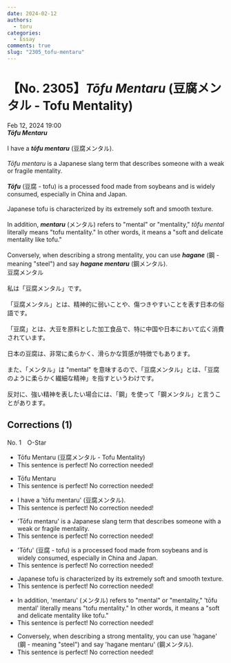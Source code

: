 ```yaml
---
date: 2024-02-12
authors:
  - toru
categories:
  - Essay
comments: true
slug: "2305_tofu-mentaru"
---
```


# 【No. 2305】<strong><em>Tōfu Mentaru</em></strong> (豆腐メンタル - Tofu Mentality)
<div class="date">Feb 12, 2024 19:00</div>
<div id="post"><div id="body_show_ori">
<strong><em>Tōfu Mentaru</em></strong><br/><br/>I have a <strong><em>tōfu mentaru</em></strong> (豆腐メンタル).<br/><br/><em>Tōfu mentaru</em> is a Japanese slang term that describes someone with a weak or fragile mentality.<br/><br/><strong><em>Tōfu</em></strong> (豆腐 - tofu) is a processed food made from soybeans and is widely consumed, especially in China and Japan.<br/><br/>Japanese tofu is characterized by its extremely soft and smooth texture.<br/><br/>In addition, <strong><em>mentaru</em></strong> (メンタル) refers to "mental" or "mentality," <em>tōfu mental</em> literally means "tofu mentality." In other words, it means a "soft and delicate mentality like tofu."<br/><br/>Conversely, when describing a strong mentality, you can use <strong><em>hagane</em></strong> (鋼 - meaning "steel") and say <strong><em>hagane mentaru</em></strong> (鋼メンタル).
</div></div>

<!-- more -->

<div id="post_ja"><div id="body_show_mo">
豆腐メンタル<br/><br/>私は「豆腐メンタル」です。<br/><br/>「豆腐メンタル」とは、精神的に弱いことや、傷つきやすいことを表す日本の俗語です。<br/><br/>「豆腐」とは、大豆を原料とした加工食品で、特に中国や日本において広く消費されています。<br/><br/>日本の豆腐は、非常に柔らかく、滑らかな質感が特徴でもあります。<br/><br/>また、「メンタル」は "mental" を意味するので、「豆腐メンタル」とは、「豆腐のように柔らかく繊細な精神」を指すというわけです。<br/><br/>反対に、強い精神を表したい場合には、「鋼」を使って「鋼メンタル」と言うことがあります。
</div></div>

## Corrections (1)
<div id="block"><div class="first_name"> No. 1　<span class="just_name">O-Star</span></div><div id="block2">
<ul class="correction_field">
<li class="incorrect">Tōfu Mentaru (豆腐メンタル - Tofu Mentality)</li>
<li class="corrected perfect">This sentence is perfect! No correction needed!</li>
</ul>
<ul class="correction_field">
<li class="incorrect">Tōfu Mentaru</li>
<li class="corrected perfect">This sentence is perfect! No correction needed!</li>
</ul>
<ul class="correction_field">
<li class="incorrect">I have a 'tōfu mentaru' (豆腐メンタル).</li>
<li class="corrected perfect">This sentence is perfect! No correction needed!</li>
</ul>
<ul class="correction_field">
<li class="incorrect">'Tōfu mentaru' is a Japanese slang term that describes someone with a weak or fragile mentality.</li>
<li class="corrected perfect">This sentence is perfect! No correction needed!</li>
</ul>
<ul class="correction_field">
<li class="incorrect">'Tōfu' (豆腐 - tofu) is a processed food made from soybeans and is widely consumed, especially in China and Japan.</li>
<li class="corrected perfect">This sentence is perfect! No correction needed!</li>
</ul>
<ul class="correction_field">
<li class="incorrect">Japanese tofu is characterized by its extremely soft and smooth texture.</li>
<li class="corrected perfect">This sentence is perfect! No correction needed!</li>
</ul>
<ul class="correction_field">
<li class="incorrect">In addition, 'mentaru' (メンタル) refers to "mental" or "mentality," 'tōfu mental' literally means "tofu mentality." In other words, it means a "soft and delicate mentality like tofu."</li>
<li class="corrected perfect">This sentence is perfect! No correction needed!</li>
</ul>
<ul class="correction_field">
<li class="incorrect">Conversely, when describing a strong mentality, you can use 'hagane' (鋼 - meaning "steel") and say 'hagane mentaru' (鋼メンタル).</li>
<li class="corrected perfect">This sentence is perfect! No correction needed!</li>
</ul>
</div></div>
